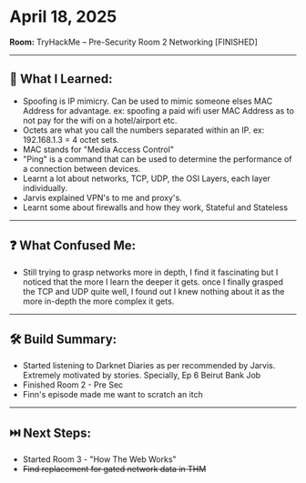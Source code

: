 # April 18, 2025  
**Room:** TryHackMe – Pre-Security Room 2 Networking [FINISHED]

---

## 🧠 What I Learned:
- Spoofing is IP mimicry. Can be used to mimic someone elses MAC Address for advantage. ex: spoofing
  a paid wifi user MAC Address as to not pay for the wifi on a hotel/airport etc.
- Octets are what you call the numbers separated within an IP. ex: 192.168.1.3 = 4 octet sets.
- MAC stands for "Media Access Control"
- "Ping" is a command that can be used to determine the performance of a connection between devices.
- Learnt a lot about networks, TCP, UDP, the OSI Layers, each layer individually.
- Jarvis explained VPN's to me and proxy's.
- Learnt some about firewalls and how they work, Stateful and Stateless
---

## ❓ What Confused Me:
- Still trying to grasp networks more in depth, I find it fascinating but I noticed that the more I learn the deeper it gets.
once I finally grasped the TCP and UDP quite well, I found out I knew nothing about it as the more in-depth the more complex it gets.

---

## 🛠️ Build Summary:
- Started listening to Darknet Diaries as per recommended by Jarvis. Extremely motivated by stories. 
  Specially, Ep 6 Beirut Bank Job
- Finished Room 2 - Pre Sec
- Finn's episode made me want to scratch an itch

---

## ⏭️ Next Steps:
- Started Room 3 - "How The Web Works"
- ~~Find replacement for gated network data in THM~~
